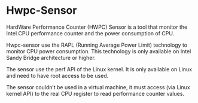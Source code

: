 # Hwpc-Sensor

HardWare Performance Counter (HWPC) Sensor is a tool that monitor the Intel CPU
performance counter and the power consumption of CPU.

Hwpc-sensor use the RAPL (Running Average Power Limit) technology to monitor CPU
power consumption. This technology is only available on Intel Sandy Bridge
architecture or higher.

The sensor use the perf API of the Linux kernel. It is only available on Linux
and need to have root access to be used.

The sensor couldn’t be used in a virtual machine, it must access (via Linux
kernel API) to the real CPU register to read performance counter values.
